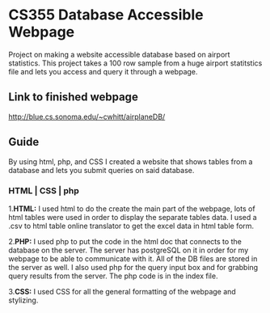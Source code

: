 # CS355 Database Accessible Webpage
Project on making a website accessible database based on airport statistics. This project takes a 100 row sample from a huge airport statitstics file and lets you access and query it through a webpage.

## Link to finished webpage
http://blue.cs.sonoma.edu/~cwhitt/airplaneDB/

## Guide
By using html, php, and CSS I created a website that shows tables from a database and lets you submit queries on said database.

### HTML | CSS | php
1.**HTML:** I used html to do the create the main part of the webpage, lots of html tables were used in order to display the separate tables data. I used a .csv to html table online translator to get the excel data in html table form. 

2.**PHP:** I used php to put the code in the html doc that connects to the database on the server. The server has postgreSQL on it in order for my webpage to be able to communicate with it. All of the DB files are stored in the server as well. I also used php for the query input box and for grabbing query results from the server. The php code is in the index file.

3.**CSS:** I used CSS for all the general formatting of the webpage and stylizing.

